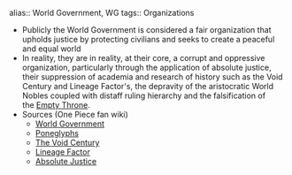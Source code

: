 alias:: World Government, WG
tags:: Organizations

- Publicly the World Government is considered a fair organization that upholds justice by protecting civilians and seeks to create a peaceful and equal world
- In reality, they are in reality, at their core, a corrupt and oppressive organization, particularly through the application of absolute justice, their suppression of academia and research of history such as the Void Century and Lineage Factor's, the depravity of the aristocratic World Nobles coupled with distaff ruling hierarchy and the falsification of the [Empty Throne](https://onepiece.fandom.com/wiki/Empty_Throne).
- Sources (One Piece fan wiki)
	- [World Government](https://onepiece.fandom.com/wiki/World_Government)
	- [Poneglyphs](https://onepiece.fandom.com/wiki/Poneglyph)
	- [The Void Century](https://onepiece.fandom.com/wiki/Void_Century)
	- [Lineage Factor](https://onepiece.fandom.com/wiki/Lineage_Factor)
	- [Absolute Justice](https://onepiece.fandom.com/wiki/Justice#Absolute_Justice)